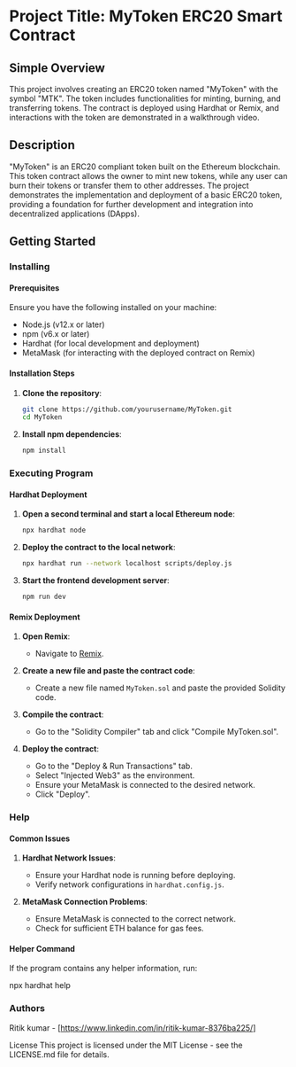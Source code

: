 # Project Title: MyToken ERC20 Smart Contract

## Simple Overview
This project involves creating an ERC20 token named "MyToken" with the symbol "MTK". The token includes functionalities for minting, burning, and transferring tokens. The contract is deployed using Hardhat or Remix, and interactions with the token are demonstrated in a walkthrough video.

## Description
"MyToken" is an ERC20 compliant token built on the Ethereum blockchain. This token contract allows the owner to mint new tokens, while any user can burn their tokens or transfer them to other addresses. The project demonstrates the implementation and deployment of a basic ERC20 token, providing a foundation for further development and integration into decentralized applications (DApps).

## Getting Started

### Installing

#### Prerequisites
Ensure you have the following installed on your machine:
- Node.js (v12.x or later)
- npm (v6.x or later)
- Hardhat (for local development and deployment)
- MetaMask (for interacting with the deployed contract on Remix)

#### Installation Steps
1. **Clone the repository**:
    ```bash
    git clone https://github.com/yourusername/MyToken.git
    cd MyToken
    ```

2. **Install npm dependencies**:
    ```bash
    npm install
    ```

### Executing Program

#### Hardhat Deployment

1. **Open a second terminal and start a local Ethereum node**:
    ```bash
    npx hardhat node
    ```

2. **Deploy the contract to the local network**:
    ```bash
    npx hardhat run --network localhost scripts/deploy.js
    ```

3. **Start the frontend development server**:
    ```bash
    npm run dev
    ```

#### Remix Deployment

1. **Open Remix**:
    - Navigate to [Remix](https://remix.ethereum.org/).

2. **Create a new file and paste the contract code**:
    - Create a new file named `MyToken.sol` and paste the provided Solidity code.

3. **Compile the contract**:
    - Go to the "Solidity Compiler" tab and click "Compile MyToken.sol".

4. **Deploy the contract**:
    - Go to the "Deploy & Run Transactions" tab.
    - Select "Injected Web3" as the environment.
    - Ensure your MetaMask is connected to the desired network.
    - Click "Deploy".

### Help
#### Common Issues
1. **Hardhat Network Issues**:
    - Ensure your Hardhat node is running before deploying.
    - Verify network configurations in `hardhat.config.js`.

2. **MetaMask Connection Problems**:
    - Ensure MetaMask is connected to the correct network.
    - Check for sufficient ETH balance for gas fees.

#### Helper Command
If the program contains any helper information, run:

npx hardhat help
### Authors
Ritik kumar - [https://www.linkedin.com/in/ritik-kumar-8376ba225/]

License
This project is licensed under the MIT License - see the LICENSE.md file for details.
